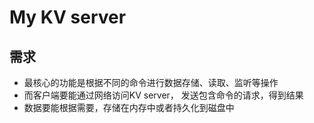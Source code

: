# My KV server

## 需求

* 最核心的功能是根据不同的命令进行数据存储、读取、监听等操作
* 而客户端要能通过网络访问KV server， 发送包含命令的请求，得到结果
* 数据要能根据需要，存储在内存中或者持久化到磁盘中
